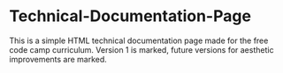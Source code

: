 # Technical-Documentation-Page
This is a simple HTML technical documentation page made for the free code camp curriculum. Version 1 is marked, future versions for aesthetic improvements are marked. 
